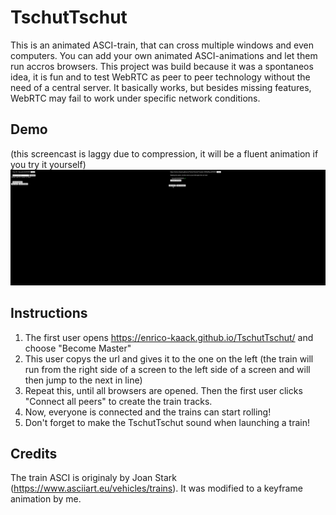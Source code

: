 # TschutTschut

This is an animated ASCI-train, that can cross multiple windows and even computers. You can add your own animated ASCI-animations and let them run accros browsers.
This project was build because it was a spontaneos idea, it is fun and to test WebRTC as peer to peer technology without the need of a central server. It basically works, but besides missing features, WebRTC may fail to work under specific network conditions.

## Demo
(this screencast is laggy due to compression, it will be a fluent animation if you try it yourself)
![Screencast](https://raw.githubusercontent.com/enrico-kaack/TschutTschut/master/train.gif)

## Instructions
1. The first user opens https://enrico-kaack.github.io/TschutTschut/ and choose "Become Master"
2. This user copys the url and gives it to the one on the left (the train will run from the right side of a screen to the left side of a screen and will then jump to the next in line)
3. Repeat this, until all browsers are opened. Then the first user clicks "Connect all peers" to create the train tracks.
4. Now, everyone is connected and the trains can start rolling!
5. Don't forget to make the TschutTschut sound when launching a train!

## Credits

The train ASCI is originaly by Joan Stark (https://www.asciiart.eu/vehicles/trains). It was modified to a keyframe animation by me.
